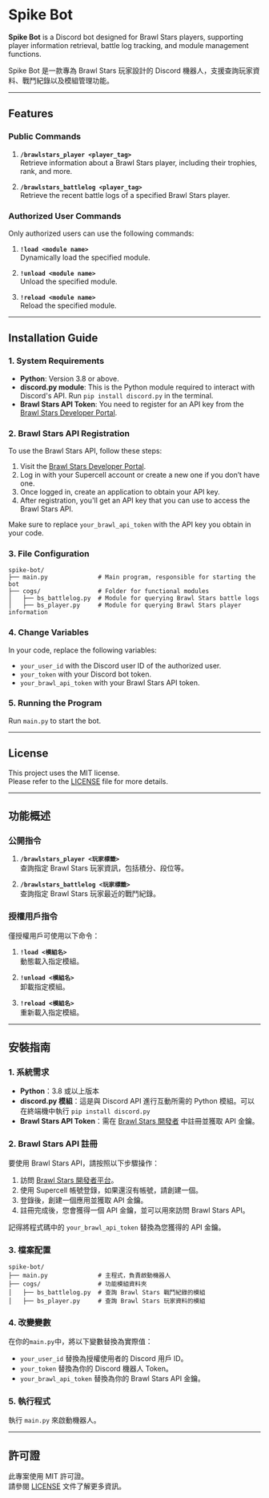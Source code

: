 # Spike Bot  

**Spike Bot** is a Discord bot designed for Brawl Stars players, supporting player information retrieval, battle log tracking, and module management functions.  

Spike Bot 是一款專為 Brawl Stars 玩家設計的 Discord 機器人，支援查詢玩家資料、戰鬥紀錄以及模組管理功能。

---

## Features  

### Public Commands  
1. **`/brawlstars_player <player_tag>`**  
   Retrieve information about a Brawl Stars player, including their trophies, rank, and more.  

2. **`/brawlstars_battlelog <player_tag>`**  
   Retrieve the recent battle logs of a specified Brawl Stars player.  

### Authorized User Commands  
Only authorized users can use the following commands:  
1. **`!load <module name>`**  
   Dynamically load the specified module.  

2. **`!unload <module name>`**  
   Unload the specified module.  

3. **`!reload <module name>`**  
   Reload the specified module.  

---

## Installation Guide  

### 1. System Requirements  
- **Python**: Version 3.8 or above.  
- **discord.py module**: This is the Python module required to interact with Discord's API. Run `pip install discord.py` in the terminal.  
- **Brawl Stars API Token**: You need to register for an API key from the [Brawl Stars Developer Portal](https://developer.brawlstars.com/#/).  

### 2. Brawl Stars API Registration  

To use the Brawl Stars API, follow these steps:  

1. Visit the [Brawl Stars Developer Portal](https://developer.brawlstars.com/#/).  
2. Log in with your Supercell account or create a new one if you don’t have one.  
3. Once logged in, create an application to obtain your API key.  
4. After registration, you'll get an API key that you can use to access the Brawl Stars API.  

Make sure to replace `your_brawl_api_token` with the API key you obtain in your code.  

### 3. File Configuration

```
spike-bot/
├── main.py              # Main program, responsible for starting the bot
├── cogs/                # Folder for functional modules
│   ├── bs_battlelog.py  # Module for querying Brawl Stars battle logs
│   ├── bs_player.py     # Module for querying Brawl Stars player information
```

### 4. Change Variables  
In your code, replace the following variables:  
- `your_user_id` with the Discord user ID of the authorized user.  
- `your_token` with your Discord bot token.  
- `your_brawl_api_token` with your Brawl Stars API token.

### 5. Running the Program  
Run `main.py` to start the bot.  

---

## License  

This project uses the MIT license.  
Please refer to the [LICENSE](LICENSE) file for more details.  

---

## 功能概述  

### 公開指令  
1. **`/brawlstars_player <玩家標籤>`**  
   查詢指定 Brawl Stars 玩家資訊，包括積分、段位等。  

2. **`/brawlstars_battlelog <玩家標籤>`**  
   查詢指定 Brawl Stars 玩家最近的戰鬥紀錄。  

### 授權用戶指令  
僅授權用戶可使用以下命令：  
1. **`!load <模組名>`**  
   動態載入指定模組。  

2. **`!unload <模組名>`**  
   卸載指定模組。  

3. **`!reload <模組名>`**  
   重新載入指定模組。  

---

## 安裝指南  

### 1. 系統需求  
- **Python**：3.8 或以上版本  
- **discord.py 模組**：這是與 Discord API 進行互動所需的 Python 模組。可以在終端機中執行 `pip install discord.py`  
- **Brawl Stars API Token**：需在 [Brawl Stars 開發者](https://developer.brawlstars.com/#/) 中註冊並獲取 API 金鑰。  

### 2. Brawl Stars API 註冊  

要使用 Brawl Stars API，請按照以下步驟操作：  

1. 訪問 [Brawl Stars 開發者平台](https://developer.brawlstars.com/#/)。  
2. 使用 Supercell 帳號登錄，如果還沒有帳號，請創建一個。  
3. 登錄後，創建一個應用並獲取 API 金鑰。  
4. 註冊完成後，您會獲得一個 API 金鑰，並可以用來訪問 Brawl Stars API。  

記得將程式碼中的 `your_brawl_api_token` 替換為您獲得的 API 金鑰。  

### 3. 檔案配置

```
spike-bot/
├── main.py              # 主程式，負責啟動機器人
├── cogs/                # 功能模組資料夾
│   ├── bs_battlelog.py  # 查詢 Brawl Stars 戰鬥紀錄的模組
│   ├── bs_player.py     # 查詢 Brawl Stars 玩家資料的模組
```

### 4. 改變變數  
在你的`main.py`中，將以下變數替換為實際值：  
- `your_user_id` 替換為授權使用者的 Discord 用戶 ID。  
- `your_token` 替換為你的 Discord 機器人 Token。  
- `your_brawl_api_token` 替換為你的 Brawl Stars API 金鑰。  

### 5. 執行程式  
執行 `main.py` 來啟動機器人。  

---

## 許可證  

此專案使用 MIT 許可證。  
請參閱 [LICENSE](LICENSE) 文件了解更多資訊。  

